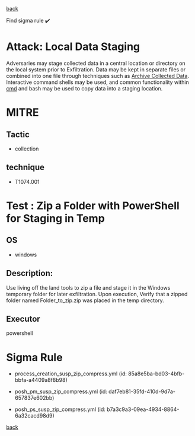
[back](../index.md)

Find sigma rule :heavy_check_mark: 

# Attack: Local Data Staging 

Adversaries may stage collected data in a central location or directory on the local system prior to Exfiltration. Data may be kept in separate files or combined into one file through techniques such as [Archive Collected Data](https://attack.mitre.org/techniques/T1560). Interactive command shells may be used, and common functionality within [cmd](https://attack.mitre.org/software/S0106) and bash may be used to copy data into a staging location.

# MITRE
## Tactic
  - collection


## technique
  - T1074.001


# Test : Zip a Folder with PowerShell for Staging in Temp
## OS
  - windows


## Description:
Use living off the land tools to zip a file and stage it in the Windows temporary folder for later exfiltration. Upon execution, Verify that a zipped folder named Folder_to_zip.zip
was placed in the temp directory.


## Executor
powershell

# Sigma Rule
 - process_creation_susp_zip_compress.yml (id: 85a8e5ba-bd03-4bfb-bbfa-a4409a8f8b98)

 - posh_pm_susp_zip_compress.yml (id: daf7eb81-35fd-410d-9d7a-657837e602bb)

 - posh_ps_susp_zip_compress.yml (id: b7a3c9a3-09ea-4934-8864-6a32cacd98d9)



[back](../index.md)
